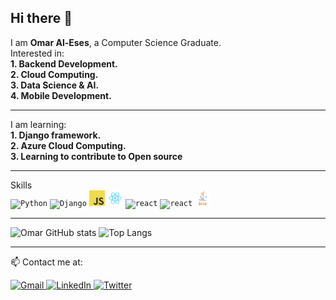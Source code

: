 ## Hi there 👋
I am <b>Omar Al-Eses</b>, a Computer Science Graduate.<br>
Interested in:<br>
  **1. Backend Development.**<br>
  **2. Cloud Computing.**<br>
  **3. Data Science & AI.**<br>
  **4. Mobile Development.**<hr/>
I am learning:<br>
  **1. Django framework.**<br>
  **2. Azure Cloud Computing.**<br>
  **3. Learning to contribute to Open source**<br>
  <hr/>
Skills<br/>
<code><img height="25" alt="Python" src="https://s3.dualstack.us-east-2.amazonaws.com/pythondotorg-assets/media/community/logos/python-logo-only.png"></code>
<code><img height="25" alt="Django" src="https://avatars.githubusercontent.com/u/27804?s=48&v=4"></code>
<code><img height="25" alt="javascript" src="https://raw.githubusercontent.com/github/explore/80688e429a7d4ef2fca1e82350fe8e3517d3494d/topics/javascript/javascript.png"></code>
<code><img height="25" alt="react" src="https://raw.githubusercontent.com/github/explore/80688e429a7d4ef2fca1e82350fe8e3517d3494d/topics/react/react.png"></code>
<code><img height="25" alt="react" src="https://git-scm.com/favicon.ico"></code>
<code><img height="25" alt="react" src="https://www.linuxfoundation.org/hubfs/Tux-flat-version.svg"></code>
<code><img height="25" alt="react" src="https://raw.githubusercontent.com/github/explore/5b3600551e122a3277c2c5368af2ad5725ffa9a1/topics/java/java.png"></code>

<hr/>

![Omar GitHub stats](https://github-readme-stats.vercel.app/api?username=Omar-Eses&show_icons=true&theme=transparent&border_radius=8)
![Top Langs](https://github-readme-stats.vercel.app/api/top-langs/?username=Omar-Eses&show_icons=true&theme=transparent&layout=compact)<hr/>

📫 Contact me at: 
<p>
  <a href = "mailto: esesomar01@gmail.com" target="_blank">
    <img alt="Gmail" src="https://img.shields.io/badge/Gmail-D14836?style=for-the-badge&logo=gmail&logoColor=white"/>
  </a>
  <a href="https://www.linkedin.com/in/omareses/" target="_blank">
    <img alt="LinkedIn" src="https://img.shields.io/badge/LinkedIn-0077B5?style=for-the-badge&logo=linkedin&logoColor=white"/>
  </a>
  <a href="https://twitter.com/EsesOmar1" target="_blank">
    <img alt="Twitter" src="https://img.shields.io/badge/Twitter-1DA1F2?style=for-the-badge&logo=twitter&logoColor=white"/>
  </a>
</p>
